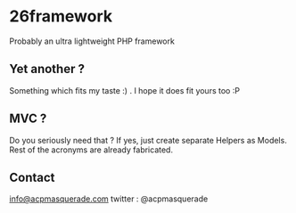 26framework 
===========

Probably an ultra lightweight PHP framework

Yet another ?
-----------

Something which fits my taste :) . I hope it does fit yours too :P 

MVC ?
-----
Do you seriously need that ? If yes, just create separate Helpers as Models. Rest of the acronyms are already fabricated.

Contact
-----------
info@acpmasquerade.com
twitter : @acpmasquerade
